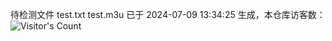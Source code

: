 待检测文件 test.txt test.m3u 已于 2024-07-09 13:34:25 生成，本仓库访客数：![Visitor's Count](https://profile-counter.glitch.me/pxiptv_TV/count.svg)
